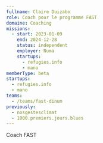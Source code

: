 ```yaml
---
fullname: Claire Duizabo
role: Coach pour le programme FAST
domaine: Coaching
missions:
  - start: 2023-01-09
    end: 2024-12-28
    status: independent
    employer: Numa
    startups:
      - refugies.info
      - mano
memberType: beta
startups:
  - refugies.info
  - mano
teams:
  - /teams/fast-dinum
previously:
  - nosgestesclimat
  - 1000.premiers.jours.blues
---
```

Coach FAST
